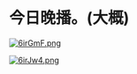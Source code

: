 # 今日晚播。(大概)

[![6irGmF.png](https://s3.ax1x.com/2021/03/01/6irGmF.png)](https://imgtu.com/i/6irGmF)

[![6irJw4.png](https://s3.ax1x.com/2021/03/01/6irJw4.png)](https://imgtu.com/i/6irJw4)